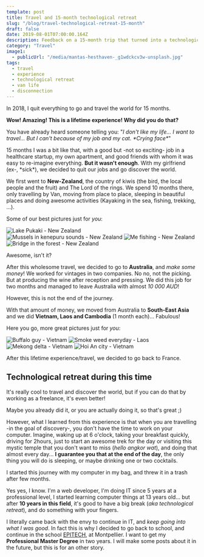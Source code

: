 ```yaml
---
template: post
title: Travel and 15-month technological retreat
slug: "/blog/travel-technological-retreat-15-month"
draft: false
date: 2019-08-01T07:00:00.164Z
description: Feedback on a 15-month trip that turned into a technological retreat
category: "Travel"
image1: 
  - publicUrl: "/media/mantas-hesthaven-_g1wdckcv3w-unsplash.jpg"
tags:
  - travel
  - experience
  - technological retreat
  - van life
  - disconnection
---
```


In 2018, I quit everything to go and travel the world for 15 months.

**Wow! Amazing! This is a lifetime experience! Why did you do that?**

You have already heard someone telling you: "_I don't like my life... I want to travel... But I can't because of my job and my cat. \*Crying face\*_"

15 months I was a bit like that, with a good but -not so exciting- job in a healthcare startup, my own apartment, and good friends with whom it was easy to re-imagine everything. **But it wasn't enough**. With my girlfriend (ex-, \*sick\*), we decided to quit our jobs and go discover the world.

We first went to **New-Zealand**, the country of kiwis (the bird, the local people and the fruit) and The Lord of the rings. We spend 10 months there, only travelling by Van, moving from place to place, sleeping in beautiful places and doing awesome activities (Kayaking in the sea, fishing, trekking, ...).

Some of our best pictures just for _you_:
<div class="grid-images">
  <img src="/media/lake_pukaki_nz.jpg" title="Lake Pukaki - New Zealand" alt="Lake Pukaki - New Zealand" />
  <img src="/media/mussels_kenepuru.jpg" title="Mussels in kenepuru sounds - New Zealand" alt="Mussels in kenepuru sounds - New Zealand" />
  <img src="/media/fishing.jpg" title="Me fishing - New Zealand" alt="Me fishing - New Zealand" />
  <img src="/media/bridge_forest.jpg" title="Bridge in the forest - New Zealand" alt="Bridge in the forest - New Zealand" />
</div>

Awesome, isn't it?

After this wholesome travel, we decided to go to **Australia**, and _make some money_! We worked for vintages in two companies. No no, not the picking. But at producing the wine after reception and pressing.
We did this job for two months and managed to leave Australia with almost _10 000 AUD_!

However, this is not the end of the journey.

With that amount of money, we moved from Australia to **South-East Asia** and we did **Vietnam, Laos and Cambodia** (1 month each)... Fabulous!

Here you go, more great pictures just for _you_:
<div class="grid-images">
  <img src="/media/buffalo_vietnam.jpg" title="Buffalo guy - Vietnam" alt="Buffalo guy - Vietnam" />
  <img src="/media/weed_field.jpg" title="Smoke weed everyday - Laos" alt="Smoke weed everyday - Laos" />
  <img src="/media/mekong.jpg" title="Mekong delta - Vietnam" alt="Mekong delta - Vietnam" />
  <img src="/media/hoian.jpg" title="Hoi An city - Vietnam" alt="Hoi An city - Vietnam" />
</div>

After this lifetime experience/travel, we decided to go back to France.

## Technological retreat during this time

It's really cool to travel and discover the world, but if you can do that by working as a freelance, it's even better!

Maybe you already did it, or you are actually doing it, so that's great ;) 

However, what I learned from this experience is that when you are travelling -in the goal of discovery-, you don't have the time to work on your computer. Imagine, waking up at 6 o'clock, taking your breakfast quickly, driving for 2hours, just to start an awesome trek for the day or visiting this mystic temple that you don't want to miss (_hello angkor wat_), and doing that almost every day... **I guarantee you that at the end of the day**, the only thing you will do is sleeping, or maybe drinking one or two cocktails.

I started this journey with my computer in my bag, and threw it in a trash after few months.

Yes yes, I know. I'm a web developer, I'm doing IT since 5 years at a professional level, I started learning computer things at 13 years old... but after **10 years in this field**, it's good to have a big break (_aka technological retreat_), and do something with your fingers. 

I literally came back with the envy to continue in IT, and _keep going into what I was good_. In fact this is why I decided to go back to school, and continue in the school [EPITECH](https://www.epitech.eu/fr/), at Montpellier. I want to get my **Professional Master Degree** in two years. I will make some posts about it in the future, but this is for an other story.
